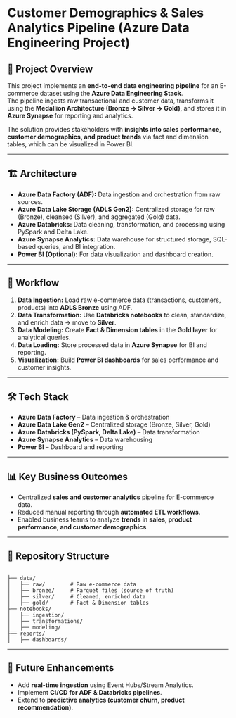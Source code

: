 # Customer Demographics & Sales Analytics Pipeline (Azure Data Engineering Project)

## 📌 Project Overview
This project implements an **end-to-end data engineering pipeline** for an E-commerce dataset using the **Azure Data Engineering Stack**.  
The pipeline ingests raw transactional and customer data, transforms it using the **Medallion Architecture (Bronze → Silver → Gold)**, and stores it in **Azure Synapse** for reporting and analytics.  

The solution provides stakeholders with **insights into sales performance, customer demographics, and product trends** via fact and dimension tables, which can be visualized in Power BI.

---

## 🏗️ Architecture
- **Azure Data Factory (ADF):** Data ingestion and orchestration from raw sources.  
- **Azure Data Lake Storage (ADLS Gen2):** Centralized storage for raw (Bronze), cleansed (Silver), and aggregated (Gold) data.  
- **Azure Databricks:** Data cleaning, transformation, and processing using PySpark and Delta Lake.  
- **Azure Synapse Analytics:** Data warehouse for structured storage, SQL-based queries, and BI integration.  
- **Power BI (Optional):** For data visualization and dashboard creation.  

---

## 🔄 Workflow
1. **Data Ingestion:** Load raw e-commerce data (transactions, customers, products) into **ADLS Bronze** using ADF.  
2. **Data Transformation:** Use **Databricks notebooks** to clean, standardize, and enrich data → move to **Silver**.  
3. **Data Modeling:** Create **Fact & Dimension tables** in the **Gold layer** for analytical queries.  
4. **Data Loading:** Store processed data in **Azure Synapse** for BI and reporting.  
5. **Visualization:** Build **Power BI dashboards** for sales performance and customer insights.  

---

## 🛠️ Tech Stack
- **Azure Data Factory** – Data ingestion & orchestration  
- **Azure Data Lake Gen2** – Centralized storage (Bronze, Silver, Gold)  
- **Azure Databricks (PySpark, Delta Lake)** – Data transformation  
- **Azure Synapse Analytics** – Data warehousing  
- **Power BI** – Dashboard and reporting  

---

## 📊 Key Business Outcomes
- Centralized **sales and customer analytics** pipeline for E-commerce data.  
- Reduced manual reporting through **automated ETL workflows**.  
- Enabled business teams to analyze **trends in sales, product performance, and customer demographics**.  

---

## 📂 Repository Structure
```

├── data/
│   ├── raw/        # Raw e-commerce data
│   ├── bronze/     # Parquet files (source of truth)
│   ├── silver/     # Cleaned, enriched data
│   ├── gold/       # Fact & Dimension tables
├── notebooks/
│   ├── ingestion/
│   ├── transformations/
│   ├── modeling/
├── reports/
│   ├── dashboards/

```

---

## 🚀 Future Enhancements
- Add **real-time ingestion** using Event Hubs/Stream Analytics.  
- Implement **CI/CD for ADF & Databricks pipelines**.  
- Extend to **predictive analytics (customer churn, product recommendation)**.  
```
